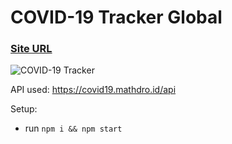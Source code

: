 
# COVID-19 Tracker Global

### [ Site URL](https://covid-19-tracker-30206.web.app/)

![COVID-19 Tracker](https://i.ibb.co/YRfyPMz/Covid-19.png)


 API used: https://covid19.mathdro.id/api

Setup:
- run ```npm i && npm start```
